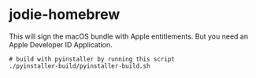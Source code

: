 # jodie-homebrew

This will sign the macOS bundle with Apple entitlements. But you need an Apple Developer ID Application.

```
# build with pyinstaller by running this script
./pyinstaller-build/pyinstaller-build.sh

```
